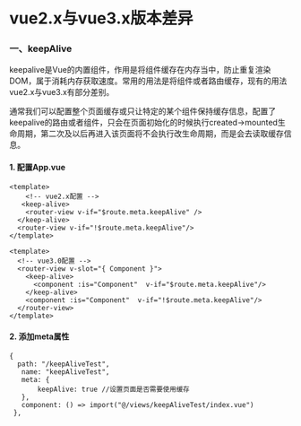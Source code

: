 # vue2.x与vue3.x版本差异

### 一、keepAlive

keepalive是Vue的内置组件，作用是将组件缓存在内存当中，防止重复渲染DOM，属于消耗内存获取速度。常用的用法是将组件或者路由缓存，现有的用法vue2.x与vue3.x有部分差别。

通常我们可以配置整个页面缓存或只让特定的某个组件保持缓存信息，配置了keepalive的路由或者组件，只会在页面初始化的时候执行created->mounted生命周期，第二次及以后再进入该页面将不会执行改生命周期，而是会去读取缓存信息。

#### 1. 配置App.vue

```
<template>
	<!-- vue2.x配置 -->
   <keep-alive>
    <router-view v-if="$route.meta.keepAlive" />
  </keep-alive>
  <router-view v-if="!$route.meta.keepAlive"/>
</template>
```

```
<template>
  <!-- vue3.0配置 -->
  <router-view v-slot="{ Component }">
    <keep-alive>
      <component :is="Component"  v-if="$route.meta.keepAlive"/>
    </keep-alive>
    <component :is="Component"  v-if="!$route.meta.keepAlive"/>
  </router-view> 
</template>
```

#### 2. 添加meta属性

```
{
  path: "/keepAliveTest",
   name: "keepAliveTest",
   meta: {
       keepAlive: true //设置页面是否需要使用缓存
   },
   component: () => import("@/views/keepAliveTest/index.vue")
 },

```





